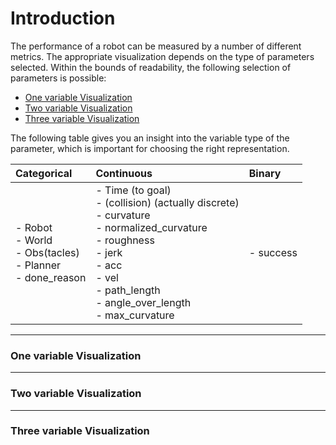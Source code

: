 # Introduction
The performance of a robot can be measured by a number of different metrics. The appropriate visualization depends on the type of parameters selected. Within the bounds of readability, the following selection of parameters is possible:
- [One variable Visualization](#one-variable-visualization)
- [Two variable Visualization](#two-variable-visualization)
- [Three variable Visualization](#three-variable-visualization)

The following table gives you an insight into the variable type of the parameter, which is important for choosing the right representation.

| **Categorical**                                                                       | **Continuous**                                                                                                                                                                                                            | **Binary**           |
| :------------------------------------------------------------------------------------ | :------------------------------------------------------------------------------------------------------------------------------------------------------------------------------------------------------------------------ | :------------------- |
| - Robot  <br> - World  <br> - Obs(tacles)  <br> - Planner  <br> - done\_reason        | - Time (to goal)  <br> - (collision) (actually discrete)  <br> - curvature  <br> - normalized\_curvature  <br> - roughness  <br> - jerk <br> - acc  <br> - vel  <br> - path\_length <br> - angle\_over\_length  <br> - max\_curvature | - success |

---
### One variable Visualization
---
### Two variable Visualization
---
### Three variable Visualization